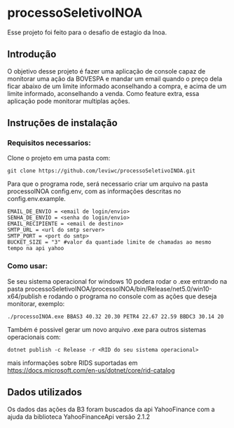 # processoSeletivoINOA
Esse projeto foi feito para o desafio de estagio da Inoa.

## Introdução
O objetivo desse projeto é fazer uma aplicação de console capaz de monitorar uma ação da BOVESPA e mandar um email quando o preço dela ficar abaixo de um limite informado aconselhando a compra, e acima de um limite informado, aconselhando a venda. Como feature extra, essa aplicação pode monitorar multiplas ações.

## Instruções de instalação

### Requisitos necessarios:
Clone o projeto em uma pasta com:
```
git clone https://github.com/leviwc/processoSeletivoINOA.git
```
Para que o programa rode, será necessario criar um arquivo na pasta processoINOA config.env, com as informações descritas no config.env.example.
```
EMAIL_DE_ENVIO = <email de login/envio>
SENHA_DE_ENVIO = <senha do login/envio>
EMAIL_RECIPIENTE = <email de destino>
SMTP_URL = <url do smtp server>
SMTP_PORT = <port do smtp>
BUCKET_SIZE = "3" #valor da quantiade limite de chamadas ao mesmo tempo na api yahoo
```

### Como usar:
Se seu sistema operacional for windows 10 podera rodar o .exe entrando na pasta processoSeletivoINOA/processoINOA/bin/Release/net5.0/win10-x64/publish e rodando o programa no console com as ações que deseja monitorar, exemplo:

```
./processoINOA.exe BBAS3 40.32 20.30 PETR4 22.67 22.59 BBDC3 30.14 20
```

Também é possivel gerar um novo arquivo .exe para outros sistemas operacionais com:

```
dotnet publish -c Release -r <RID do seu sistema operacional>
```
mais informações sobre RIDS suportadas em https://docs.microsoft.com/en-us/dotnet/core/rid-catalog
## Dados utilizados
Os dados das ações da B3 foram buscados da api YahooFinance com a ajuda da biblioteca YahooFinanceApi versão 2.1.2








